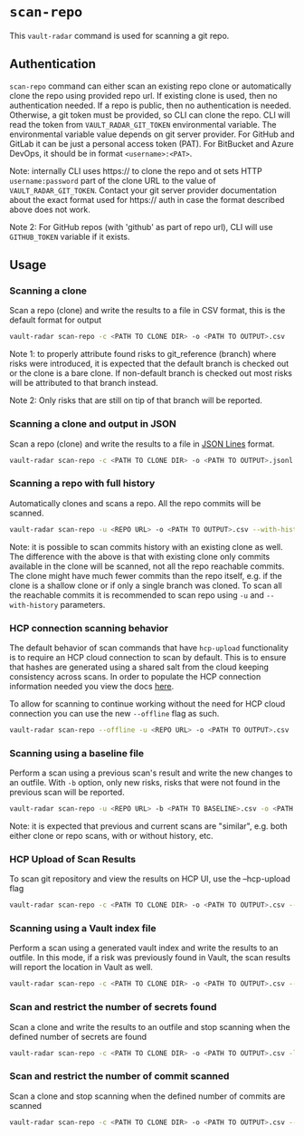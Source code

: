 # `scan-repo`
This `vault-radar` command is used for scanning a git repo.

## Authentication
`scan-repo` command can either scan an existing repo clone or automatically clone the repo using provided repo url.
If existing clone is used, then no authentication needed. 
If a repo is public, then no authentication is needed.
Otherwise, a git token must be provided, so CLI can clone the repo.
CLI will read the token from `VAULT_RADAR_GIT_TOKEN` environmental variable.
The environmental variable value depends on git server provider. 
For GitHub and GitLab it can be just a personal access token (PAT).
For BitBucket and Azure DevOps, it should be in format `<username>:<PAT>`.

Note: internally CLI uses https:// to clone the repo and ot sets HTTP `username:password` part of the clone URL 
to the value of `VAULT_RADAR_GIT_TOKEN`. Contact your git server provider documentation about the exact format used for 
https:// auth in case the format described above does not work. 

Note 2: For GitHub repos (with 'github' as part of repo url), CLI will use `GITHUB_TOKEN` variable if it exists. 

## Usage

### Scanning a clone

Scan a repo (clone) and write the results to a file in CSV format, this is the default format for output

```bash
vault-radar scan-repo -c <PATH TO CLONE DIR> -o <PATH TO OUTPUT>.csv
```

Note 1: to properly attribute found risks to git_reference (branch) where risks were introduced,
it is expected that the default branch is checked out or the clone is a bare clone.
If non-default branch is checked out most risks will be attributed to that branch instead.

Note 2: Only risks that are still on tip of that branch will be reported. 

### Scanning a clone and output in JSON

Scan a repo (clone) and write the results to a file in [JSON Lines](https://jsonlines.org/) format.  

```bash
vault-radar scan-repo -c <PATH TO CLONE DIR> -o <PATH TO OUTPUT>.jsonl -f json
```

### Scanning a repo with full history

Automatically clones and scans a repo. All the repo commits will be scanned. 

```bash
vault-radar scan-repo -u <REPO URL> -o <PATH TO OUTPUT>.csv --with-history
```

Note: it is possible to scan commits history with an existing clone as well. 
The difference with the above is that with existing clone only commits available in the clone will be scanned,
not all the repo reachable commits.  
The clone might have much fewer commits than the repo itself, e.g. if the clone is a shallow clone 
or if only a single branch was cloned.
To scan all the reachable commits it is recommended to scan repo using `-u` and `--with-history` parameters.

### HCP connection scanning behavior

The default behavior of scan commands that have `hcp-upload` functionality is to require an HCP cloud connection to scan by default. This is to ensure that hashes are generated using a shared salt from the cloud keeping consistency across scans. In order to populate the HCP connection information needed you view the docs [here](hcp-upload.md).

To allow for scanning to continue working without the need for HCP cloud connection you can use the new `--offline` flag as such.
```bash
vault-radar scan-repo --offline -u <REPO URL> -o <PATH TO OUTPUT>.csv
```

### Scanning using a baseline file

Perform a scan using a previous scan's result and write the new changes to an outfile.
With `-b` option, only new risks, risks that were not found in the previous scan will be reported.  

```bash
vault-radar scan-repo -u <REPO URL> -b <PATH TO BASELINE>.csv -o <PATH TO OUTPUT>.csv
```

Note: it is expected that previous and current scans are "similar", 
e.g. both either clone or repo scans, with or without history, etc.

### HCP Upload of Scan Results
To scan git repository and view the results on HCP UI, use the –hcp-upload flag

```bash
vault-radar scan-repo -c <PATH TO CLONE DIR> -o <PATH TO OUTPUT>.csv --index-file <PATH TO VAULT INDEX>.jsonl –hcp-upload
```

### Scanning using a Vault index file

Perform a scan using a generated vault index and write the results to an outfile. 
In this mode, if a risk was previously found in Vault, the scan results will report the location in Vault as well.

```bash
vault-radar scan-repo -c <PATH TO CLONE DIR> -o <PATH TO OUTPUT>.csv --index-file <PATH TO VAULT INDEX>.jsonl
```

### Scan and restrict the number of secrets found

Scan a clone and write the results to an outfile and stop scanning when the defined number of secrets are found

```bash
vault-radar scan-repo -c <PATH TO CLONE DIR> -o <PATH TO OUTPUT>.csv -l <NUM OF SECRETS>
```

### Scan and restrict the number of commit scanned

Scan a clone and stop scanning when the defined number of commits are scanned

```bash
vault-radar scan-repo -c <PATH TO CLONE DIR> -o <PATH TO OUTPUT>.csv --commit-limit <NUM OF COMMITS> --with-history
```


